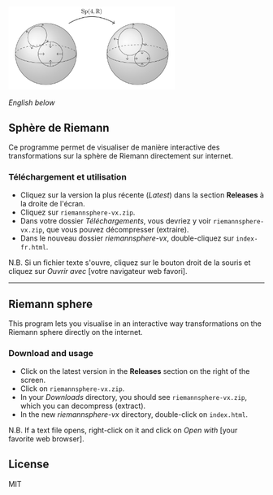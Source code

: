 <img src="images/sp4r_action.png" width=65% alt="Riemann sphere">

*English below*

## Sphère de Riemann

Ce programme permet de visualiser de manière interactive des transformations sur la sphère de Riemann directement sur internet. 

### Téléchargement et utilisation

* Cliquez sur la version la plus récente (*Latest*) dans la section **Releases** à la droite de l'écran.
* Cliquez sur ``riemannsphere-vx.zip``.
* Dans votre dossier *Téléchargements*, vous devriez y voir ``riemannsphere-vx.zip``, que vous pouvez décompresser (extraire).
* Dans le nouveau dossier *riemannsphere-vx*, double-cliquez sur ``index-fr.html``.

N.B. Si un fichier texte s'ouvre, cliquez sur le bouton droit de la souris et cliquez sur *Ouvrir avec* [votre navigateur web favori]. 

--------------------------------------

## Riemann sphere

This program lets you visualise in an interactive way transformations on the Riemann sphere directly on the internet. 

### Download and usage

* Click on the latest version in the **Releases** section on the right of the screen.
* Click on ``riemannsphere-vx.zip``.
* In your *Downloads* directory, you should see ``riemannsphere-vx.zip``, which you can decompress (extract).
* In the new *riemannsphere-vx* directory, double-click on ``index.html``.

N.B. If a text file opens, right-click on it and click on *Open with* [your favorite web browser].

## License 

MIT